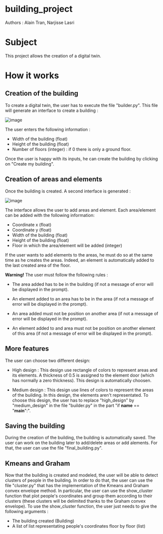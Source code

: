 # building_project
Authors : Alain Tran, Narjisse Lasri

# Subject
This project allows the creation of a digital twin.

# How it works

## Creation of the building
To create a digital twin, the user has to execute the file "builder.py". This file will generate an interface to create a building :

![image](https://user-images.githubusercontent.com/60067281/140500528-80538eaf-2a48-472f-884b-8f55e1d4f12a.png)

The user enters the following information : 
  * Width of the building (float)
  * Height of the building (float)
  * Number of floors (integer) : if 0 there is only a ground floor.

Once the user is happy with its inputs, he can create the building by clicking on "Create my building".

## Creation of areas and elements
Once the building is created. A second interface is generated :

![image](https://user-images.githubusercontent.com/60067281/140500991-7f1303eb-5541-4f46-87a5-27c23b6925d0.png)

The interface allows the user to add areas and element.
Each area/element can be added with the following information:
  * Coordinate x (float)
  * Coordinate y (float)
  * Width of the building (float)
  * Height of the building (float)
  * Floor in which the area/element will be added (integer)

If the user wants to add elements to the areas, he must do so at the same time as he creates the areas. Indeed, an element is automatically added to the last created area of the floor.

**Warning!** The user must follow the following rules :
  * The area added has to be in the building (if not a message of error will be displayed in the prompt).
  * An element added to an area has to be in the area (if not a message of error will be displayed in the prompt).

  * An area added must not be position on another area (if not a message of error will be displayed in the prompt).
  * An element added to and area must not be position on another element of this area (if not a message of error will be displayed in the prompt).

## More features
The user can choose two different design:
  * High design : 
This design use rectangle of colors to represent areas and its elements.
A thickness of 0.5 is assigned to the element door (which has normally a zero thickness).
This design is automatically choosen.

  * Medium design : 
This design use lines of colors to represent the areas of the building.
In this design, the elements aren't representated.
To choose this design, the user has to replace "high_design" by "medium_design" in the file "builder.py" in the part "if __name__ == "__main__":".

## Saving the building
During the creation of the building, the building is automatically saved. The user can work on the building later to add/delete areas or add alements. For that, the user can use the file "final_building.py".

## Kmeans and Graham
Now that the building is created and modeled, the user will be able to detect clusters of people in the building. In order to do that, the user can use the file "cluster.py" that has the implementation of the Kmeans and Graham convex envelope method. In particular, the user can use the show_cluster function that plot people's coordinates and group them according to their clusters (these clusters will be delimited thanks to the Graham convex envelope).
To use the show_cluster function, the user just needs to give the following arguments :
 * The building created (Building)
 * A list of list representating people's coordinates floor by floor (list)
